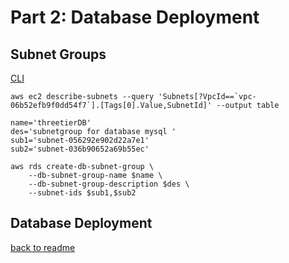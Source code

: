 # Part 2: Database Deployment
## Subnet Groups
[CLI](https://docs.aws.amazon.com/cli/latest/reference/rds/create-db-subnet-group.html)
```
aws ec2 describe-subnets --query 'Subnets[?VpcId==`vpc-06b52efb9f0dd54f7`].[Tags[0].Value,SubnetId]' --output table 
```
```
name='threetierDB'
des='subnetgroup for database mysql '
sub1='subnet-056292e902d22a7e1'
sub2='subnet-036b90652a69b55ec'
```
```
aws rds create-db-subnet-group \
    --db-subnet-group-name $name \
    --db-subnet-group-description $des \
    --subnet-ids $sub1,$sub2

```

## Database Deployment




[back to readme](readme.md)
